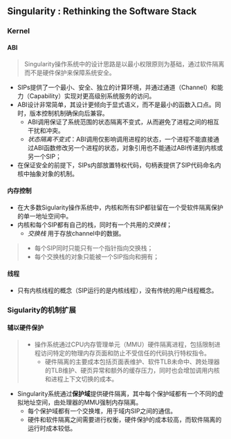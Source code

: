 ## Singularity : Rethinking the Software Stack

### Kernel
#### ABI
> Singularity操作系统中的设计思路是以最小权限原则为基础，通过软件隔离而不是硬件保护来保障系统安全。

- SIPs提供了一个最小、安全、独立的计算环境，并通过通道（Channel）和能力（Capability）实现对更高级别系统服务的访问。
- ABI设计非常简单，其设计更倾向于显式语义，而不是最小的函数入口点。同时，版本控制机制确保向后兼容。
	- ABI调用保证了系统范围的状态隔离不变式，从而避免了进程之间的相互干扰和冲突。 
	- *状态隔离不变式*：ABI调用仅影响调用进程的状态，一个进程不能直接通过ABI函数修改另一个进程的状态，对象引用也不能通过ABI传递到内核或另一个SIP；
- 在保证安全的前提下，SIPs内部放置特权代码，句柄表提供了SIP代码命名内核中抽象对象的机制。

#### 内存控制
- 在大多数Sigularity操作系统中，内核和所有SIP都驻留在一个受软件隔离保护的单一地址空间中。
- 内核和每个SIP都有自己的栈，同时有一个共用的*交换栈*；
	- *交换栈* 用于存放channel中的数据。
> - 每个SIP同时只能只有一个指针指向交换栈；
> - 每个交换栈的对象只能被一个SIP指向和拥有；
> 

#### 线程
- 只有内核线程的概念（SIP运行的是内核线程），没有传统的用户线程概念。

### Sigularity的机制扩展

#### 辅以硬件保护

> - 操作系统通过CPU内存管理单元（MMU）硬件隔离进程，包括限制进程访问特定的物理内存页面和防止不受信任的代码执行特权指令。
> 	- 硬件隔离的主要成本包括页面表维护、软件TLB未命中、跨处理器的TLB维护、硬页异常和额外的缓存压力，同时也会增加调用内核和进程上下文切换的成本。
> 	

- Singularity系统通过**保护域**提供硬件隔离，其中每个保护域都有一个不同的虚拟地址空间，由处理器的MMU强制内存隔离。
	- 每个保护域都有一个交换堆，用于域内SIP之间的通信。
	- 硬件和软件隔离之间需要进行权衡，硬件保护的成本较高，而软件隔离的运行时成本较低。
